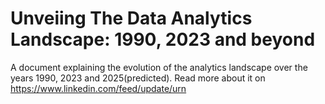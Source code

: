 # Unveiing The Data Analytics Landscape: 1990, 2023 and beyond
A document explaining the evolution of the analytics landscape over the years 1990, 2023 and 2025(predicted). Read more about it on https://www.linkedin.com/feed/update/urn
